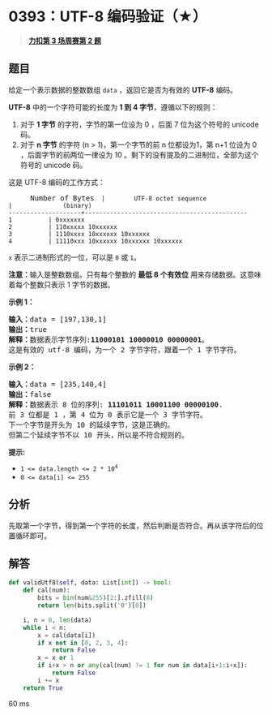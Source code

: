 # 0393：UTF-8 编码验证（★）


> <u>**[力扣第 3 场周赛第 2 题](https://leetcode.cn/problems/utf-8-validation/)**</u>

## 题目

<p>给定一个表示数据的整数数组 <code>data</code> ，返回它是否为有效的 <strong>UTF-8</strong> 编码。</p>

<p><strong>UTF-8</strong> 中的一个字符可能的长度为 <strong>1 到 4 字节</strong>，遵循以下的规则：</p>

<ol>
<li>对于 <strong>1 字节</strong> 的字符，字节的第一位设为 0 ，后面 7 位为这个符号的 unicode 码。</li>
<li>对于 <strong>n 字节</strong> 的字符 (n &gt; 1)，第一个字节的前 n 位都设为1，第 n+1 位设为 0 ，后面字节的前两位一律设为 10 。剩下的没有提及的二进制位，全部为这个符号的 unicode 码。</li>
</ol>

<p>这是 UTF-8 编码的工作方式：</p>

<pre>
<code>      </code>Number of Bytes<code>  |        UTF-8 octet sequence
|              (binary)
--------------------+---------------------------------------------
1          | 0xxxxxxx
2          | 110xxxxx 10xxxxxx
3          | 1110xxxx 10xxxxxx 10xxxxxx
4          | 11110xxx 10xxxxxx 10xxxxxx 10xxxxxx
</code></pre>

<p><code>x</code> 表示二进制形式的一位，可以是 <code>0</code> 或 <code>1</code>。</p>

<p><strong>注意：</strong>输入是整数数组。只有每个整数的 <strong>最低 8 个有效位</strong> 用来存储数据。这意味着每个整数只表示 1 字节的数据。</p>



<p><strong>示例 1：</strong></p>

<pre>
<strong>输入：</strong>data = [197,130,1]
<strong>输出：</strong>true
<strong>解释：</strong>数据表示字节序列:<strong>11000101 10000010 00000001</strong>。
这是有效的 utf-8 编码，为一个 2 字节字符，跟着一个 1 字节字符。
</pre>

<p><strong>示例 2：</strong></p>

<pre>
<strong>输入：</strong>data = [235,140,4]
<strong>输出：</strong>false
<strong>解释：</strong>数据表示 8 位的序列: <strong>11101011 10001100 00000100</strong>.
前 3 位都是 1 ，第 4 位为 0 表示它是一个 3 字节字符。
下一个字节是开头为 10 的延续字节，这是正确的。
但第二个延续字节不以 10 开头，所以是不符合规则的。
</pre>



<p><strong>提示:</strong></p>

<ul>
<li><code>1 &lt;= data.length &lt;= 2 * 10<sup>4</sup></code></li>
<li><code>0 &lt;= data[i] &lt;= 255</code></li>
</ul>


## 分析

先取第一个字节，得到第一个字符的长度，然后判断是否符合。再从该字符后的位置循环即可。

## 解答

```python
def validUtf8(self, data: List[int]) -> bool:
    def cal(num):
        bits = bin(num&255)[2:].zfill(8)
        return len(bits.split('0')[0])

    i, n = 0, len(data)
    while i < n:
        x = cal(data[i])
        if x not in [0, 2, 3, 4]:
            return False
        x = x or 1
        if i+x > n or any(cal(num) != 1 for num in data[i+1:i+x]):
            return False
        i += x
    return True
```
60 ms





